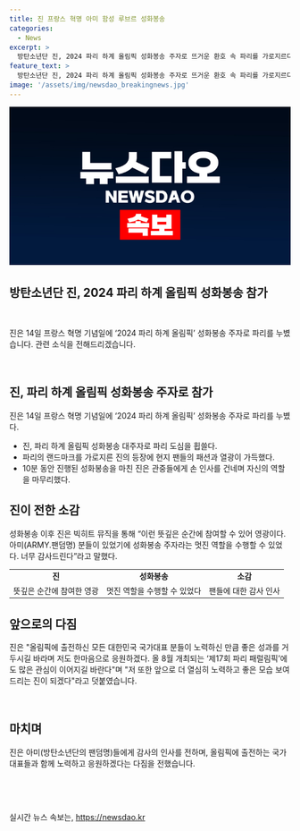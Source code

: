 ```yaml
---
title: 진 프랑스 혁명 아미 함성 루브르 성화봉송
categories:
  - News
excerpt: >
  방탄소년단 진, 2024 파리 하계 올림픽 성화봉송 주자로 뜨거운 환호 속 파리를 가로지르다. 현지 팬들의 엄청난 사랑 속에서 새하얀 유니폼을 입고 등장, 앞선 주자에게 횃불을 전달하며 관중들의 환호를 받았다. 이후 빅히트 뮤직을 통해 팬들에게 감사의 말을 전하고, 파리 패럴림픽에도 많은 관심을 당부했다. 진은 앞으로도 더 열심히 노력해 좋은 모습을 보여줄 것이라고 덧붙였다.
feature_text: >
  방탄소년단 진, 2024 파리 하계 올림픽 성화봉송 주자로 뜨거운 환호 속 파리를 가로지르다. 현지 팬들의 엄청난 사랑 속에서 새하얀 유니폼을 입고 등장, 앞선 주자에게 횃불을 전달하며 관중들의 환호를 받았다. 이후 빅히트 뮤직을 통해 팬들에게 감사의 말을 전하고, 파리 패럴림픽에도 많은 관심을 당부했다. 진은 앞으로도 더 열심히 노력해 좋은 모습을 보여줄 것이라고 덧붙였다.
image: '/assets/img/newsdao_breakingnews.jpg'
---
```


<p><img src="/assets/img/newsdao_breakingnews.jpg" alt="pcversion 속보" /></p>

<h2>방탄소년단 진, 2024 파리 하계 올림픽 성화봉송 참가</h2>

<p data-ke-size="size16">&nbsp;</p>

<p>진은 14일 프랑스 혁명 기념일에 ‘2024 파리 하계 올림픽’ 성화봉송 주자로 파리를 누볐습니다. 관련 소식을 전해드리겠습니다.</p>

<p data-ke-size="size16">&nbsp;</p>

<h2 data-ke-size="size26">진, 파리 하계 올림픽 성화봉송 주자로 참가</h2>

<p data-ke-size="size16">진은 14일 프랑스 혁명 기념일에 ‘2024 파리 하계 올림픽’ 성화봉송 주자로 파리를 누볐다.</p>

<ul>
<li>진, 파리 하계 올림픽 성화봉송 대주자로 파리 도심을 휩쓸다.</li>
<li>파리의 랜드마크를 가로지른 진의 등장에 현지 팬들의 패션과 열광이 가득했다.</li>
<li>10분 동안 진행된 성화봉송을 마친 진은 관중들에게 손 인사를 건네며 자신의 역할을 마무리했다.</li>
</ul>

<h2 data-ke-size="size26">진이 전한 소감</h2>

<p data-ke-size="size16">성화봉송 이후 진은 빅히트 뮤직을 통해 “이런 뜻깊은 순간에 참여할 수 있어 영광이다. 아미(ARMY.팬덤명) 분들이 있었기에 성화봉송 주자라는 멋진 역할을 수행할 수 있었다. 너무 감사드린다”라고 말했다.</p>

<table>
<tr>
<td style="text-align: center; height: 17px;"><b>진</b></td>
<td style="text-align: center; height: 17px;"><b>성화봉송</b></td>
<td style="text-align: center; height: 17px;"><b>소감</b></td>
</tr>
<tr>
<td style="text-align: center; height: 17px;">뜻깊은 순간에 참여한 영광</td>
<td style="text-align: center; height: 17px;">멋진 역할을 수행할 수 있었다</td>
<td style="text-align: center; height: 17px;">팬들에 대한 감사 인사</td>
</tr>
</table>

<h2 data-ke-size="size26">앞으로의 다짐</h2>

<p data-ke-size="size16">진은 "올림픽에 출전하신 모든 대한민국 국가대표 분들이 노력하신 만큼 좋은 성과를 거두시길 바라며 저도 한마음으로 응원하겠다. 올 8월 개최되는 ‘제17회 파리 패럴림픽’에도 많은 관심이 이어지길 바란다"며 "저 또한 앞으로 더 열심히 노력하고 좋은 모습 보여드리는 진이 되겠다"라고 덧붙였습니다.</p>

<p data-ke-size="size16">&nbsp;</p>

<h2 data-ke-size="size26">마치며</h2>

<p data-ke-size="size16">진은 아미(방탄소년단의 팬덤명)들에게 감사의 인사를 전하며, 올림픽에 출전하는 국가대표들과 함께 노력하고 응원하겠다는 다짐을 전했습니다.</p>

<p data-ke-size="size16">&nbsp;</p>

<p data-ke-size="size16">&nbsp;</p>
실시간 뉴스 속보는, <a href="https://newsdao.kr" rel="dofollow">https://newsdao.kr</a>


